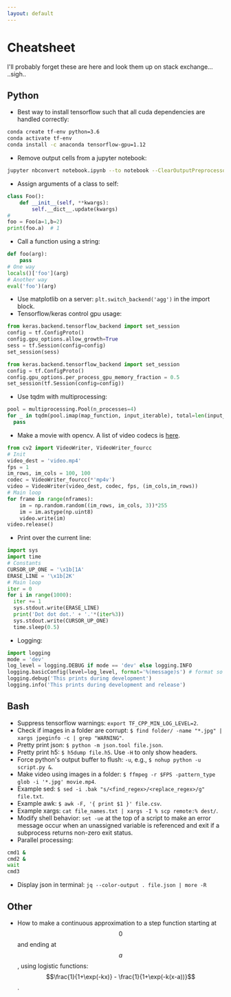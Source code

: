 ```yaml
---
layout: default
---
```


# Cheatsheet

I'll probably forget these are here and look them up on stack exchange... ..sigh..

## Python

- Best way to install tensorflow such that all cuda dependencies are handled correctly:
```bash
conda create tf-env python=3.6
conda activate tf-env
conda install -c anaconda tensorflow-gpu=1.12
```

- Remove output cells from a jupyter notebook:
```bash
jupyter nbconvert notebook.ipynb --to notebook --ClearOutputPreprocessor.enabled=True --stdout > notebook_clear.ipynb
```

- Assign arguments of a class to self:
```python
class Foo():
    def __init__(self, **kwargs):
        self.__dict__.update(kwargs)
#
foo = Foo(a=1,b=2)
print(foo.a)  # 1
```

- Call a function using a string:
```python
def foo(arg):
    pass
# One way
locals()['foo'](arg)
# Another way
eval('foo')(arg)
```

- Use matplotlib on a server: `plt.switch_backend('agg')` in the import block.
- Tensorflow/keras control gpu usage:
```python
from keras.backend.tensorflow_backend import set_session
config = tf.ConfigProto()
config.gpu_options.allow_growth=True
sess = tf.Session(config=config)
set_session(sess)
```
```python
from keras.backend.tensorflow_backend import set_session
config = tf.ConfigProto()
config.gpu_options.per_process_gpu_memory_fraction = 0.5
set_session(tf.Session(config=config))
```

- Use tqdm with multiprocessing:
```python
pool = multiprocessing.Pool(n_processes=4)
for _ in tqdm(pool.imap(map_function, input_iterable), total=len(input_iterable)):
  pass
```

- Make a movie with opencv.  A list of video codecs is [here](https://gist.github.com/takuma7/44f9ecb028ff00e2132e).
```python
from cv2 import VideoWriter, VideoWriter_fourcc
# Init
video_dest = 'video.mp4'
fps = 1
im_rows, im_cols = 100, 100
codec = VideoWriter_fourcc(*'mp4v')
video = VideoWriter(video_dest, codec, fps, (im_cols,im_rows))
# Main loop
for frame in range(nframes):
    im = np.random.random((im_rows, im_cols, 3))*255
    im = im.astype(np.uint8)
    video.write(im)
video.release()
```

- Print over the current line:
```python
import sys
import time
# Constants
CURSOR_UP_ONE = '\x1b[1A'
ERASE_LINE = '\x1b[2K'
# Main loop
iter = 0
for i in range(1000):
  iter += 1
  sys.stdout.write(ERASE_LINE)
  print('Dot dot dot.' + '.'*(iter%3))
  sys.stdout.write(CURSOR_UP_ONE)
  time.sleep(0.5)
```

- Logging:
```python
import logging
mode = 'dev'
log_level = logging.DEBUG if mode == 'dev' else logging.INFO
logging.basicConfig(level=log_level, format='%(message)s') # format so the line isn't prefixed with logging info
logging.debug('This prints during development')
logging.info('This prints during development and release')
```

## Bash

- Suppress tensorflow warnings: `export TF_CPP_MIN_LOG_LEVEL=2`.
- Check if images in a folder are corrupt: `$ find folder/ -name "*.jpg" | xargs jpeginfo -c | grep "WARNING"`.
- Pretty print json: `$ python -m json.tool file.json`.
- Pretty print h5: `$ h5dump file.h5`.  Use `-H` to only show headers.
- Force python's output buffer to flush: `-u`, e.g.,  `$ nohup python -u script.py &`.
- Make video using images in a folder: `$ ffmpeg -r $FPS -pattern_type glob -i '*.jpg' movie.mp4`.
- Example sed: `$ sed -i .bak "s/<find_regex>/<replace_regex>/g" file.txt`.
- Example awk: `$ awk -F, '{ print $1 }' file.csv`.
- Example xargs: `cat file_names.txt | xargs -I % scp remote:% dest/`.
- Modify shell behavior:  `set -ue` at the top of a script to make an error message occur when an unassigned variable is referenced and exit if a subprocess returns non-zero exit status.
- Parallel processing:
```bash
cmd1 &
cmd2 &
wait
cmd3
```

- Display json in terminal: `jq --color-output . file.json | more -R`

## Other

- How to make a continuous approximation to a step function starting at $$0$$ and ending at $$a$$, using logistic functions: $$\frac{1}{1+\exp(-kx)} - \frac{1}{1+\exp(-k(x-a))}$$.